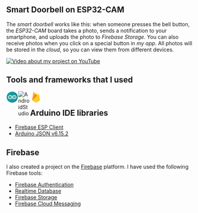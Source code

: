 ## Smart Doorbell on ESP32-CAM

The *smart doorbell* works like this: when someone presses the bell button, the *ESP32-CAM* board takes a photo, sends a notification to your smartphone, and uploads the photo to *Firebase Storage*. You can also receive photos when you click on a special button in *my app*. All photos will be stored in the *cloud*, so you can view them from different devices.

[![Video about my project on YouTube](https://img.youtube.com/vi/1FJSTyXEtSo/0.jpg)](https://www.youtube.com/watch?v=1FJSTyXEtSo)

## Tools and frameworks that I used

[<img align="left" alt="ArduinoIDE" width="32px" src="https://raw.githubusercontent.com/github/explore/80688e429a7d4ef2fca1e82350fe8e3517d3494d/topics/arduino/arduino.png"/>](https://www.arduino.cc/en/software)
[<img align="left" alt="AndroidStudio" width="32px" src="https://img.icons8.com/color/344/android-studio--v3.png"/>](https://developer.android.com/studio)
[<img align="left" alt="Firebase" width="32px" src="https://raw.githubusercontent.com/github/explore/80688e429a7d4ef2fca1e82350fe8e3517d3494d/topics/firebase/firebase.png"/>](https://firebase.google.com)
</br>
## Arduino IDE libraries

+ [Firebase ESP Client](https://github.com/mobizt/Firebase-ESP-Client)
+ [Arduino JSON v6.15.2](https://github.com/bblanchon/ArduinoJson)

## Firebase

I also created a project on the [Firebase](https://firebase.google.com) platform. I have used the following Firebase tools:
+ [Firebase Authentication](https://firebase.google.com/docs/auth)
+ [Realtime Database](https://firebase.google.com/docs/database)
+ [Firebase Storage](https://firebase.google.com/docs/storage)
+ [Firebase Cloud Messaging](https://firebase.google.com/docs/cloud-messaging)